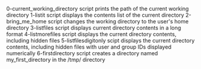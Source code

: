 0-current_working_directory script prints the path of the current working directory
1-listit script displays the contents list of the current directory
2-bring_me_home script changes the working directory to the user's home directory
3-listfiles script displays current directory contents in a long format
4-listmorefiles script displays the current directory contents, including hidden files
5-listfilesdigitonly scipt displays the current directory contents, including hidden files with user and group IDs displayed numerically
6-firstdirectory script creates a directory named my_first_directory in the /tmp/ directory
